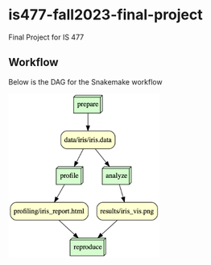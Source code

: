 # is477-fall2023-final-project
Final Project for IS 477

## Workflow

Below is the DAG for the Snakemake workflow

<img src="workflow/dag_graph.png" width="300">
